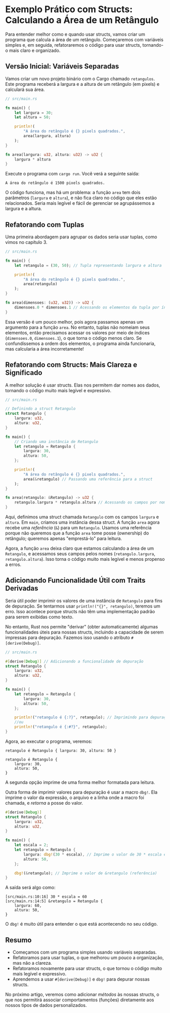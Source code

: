 # Exemplo Prático com Structs: Calculando a Área de um Retângulo

Para entender melhor como e quando usar structs, vamos criar um programa que calcula a área de um retângulo. Começaremos com variáveis simples e, em seguida, refatoraremos o código para usar structs, tornando-o mais claro e organizado.

## Versão Inicial: Variáveis Separadas

Vamos criar um novo projeto binário com o Cargo chamado `retangulos`. Este programa receberá a largura e a altura de um retângulo (em pixels) e calculará sua área.

```rust
// src/main.rs

fn main() {
    let largura = 30;
    let altura = 50;

    println!(
        "A área do retângulo é {} pixels quadrados.",
        area(largura, altura)
    );
}

fn area(largura: u32, altura: u32) -> u32 {
    largura * altura
}
```

Execute o programa com `cargo run`. Você verá a seguinte saída:

```
A área do retângulo é 1500 pixels quadrados.
```

O código funciona, mas há um problema: a função `area` tem dois parâmetros (`largura` e `altura`), e não fica claro no código que eles estão relacionados. Seria mais legível e fácil de gerenciar se agrupássemos a largura e a altura.

## Refatorando com Tuplas

Uma primeira abordagem para agrupar os dados seria usar tuplas, como vimos no capítulo 3.

```rust
// src/main.rs

fn main() {
    let retangulo = (30, 50); // Tupla representando largura e altura

    println!(
        "A área do retângulo é {} pixels quadrados.",
        area(retangulo)
    );
}

fn area(dimensoes: (u32, u32)) -> u32 {
    dimensoes.0 * dimensoes.1 // Acessando os elementos da tupla por índice
}
```

Essa versão é um pouco melhor, pois agora passamos apenas um argumento para a função `area`. No entanto, tuplas não nomeiam seus elementos, então precisamos acessar os valores por meio de índices (`dimensoes.0`, `dimensoes.1`), o que torna o código menos claro. Se confundíssemos a ordem dos elementos, o programa ainda funcionaria, mas calcularia a área incorretamente!

## Refatorando com Structs: Mais Clareza e Significado

A melhor solução é usar structs. Elas nos permitem dar nomes aos dados, tornando o código muito mais legível e expressivo.

```rust
// src/main.rs

// Definindo a struct Retangulo
struct Retangulo {
    largura: u32,
    altura: u32,
}

fn main() {
    // Criando uma instância de Retangulo
    let retangulo = Retangulo {
        largura: 30,
        altura: 50,
    };

    println!(
        "A área do retângulo é {} pixels quadrados.",
        area(&retangulo) // Passando uma referência para a struct
    );
}

fn area(retangulo: &Retangulo) -> u32 {
    retangulo.largura * retangulo.altura // Acessando os campos por nome
}

```

Aqui, definimos uma struct chamada `Retangulo` com os campos `largura` e `altura`. Em `main`, criamos uma instância dessa struct. A função `area` agora recebe uma *referência* (`&`) para um `Retangulo`. Usamos uma referência porque não queremos que a função `area` tome posse (ownership) do retângulo; queremos apenas "emprestá-lo" para leitura.

Agora, a função `area` deixa claro que estamos calculando a área de um `Retangulo`, e acessamos seus campos pelos nomes (`retangulo.largura`, `retangulo.altura`). Isso torna o código muito mais legível e menos propenso a erros.

## Adicionando Funcionalidade Útil com Traits Derivadas

Seria útil poder imprimir os valores de uma instância de `Retangulo` para fins de depuração.  Se tentarmos usar `println!("{}", retangulo)`, teremos um erro.  Isso acontece porque structs não têm uma implementação padrão para serem exibidas como texto.

No entanto, Rust nos permite "derivar" (obter automaticamente) algumas funcionalidades úteis para nossas structs, incluindo a capacidade de serem impressas para depuração. Fazemos isso usando o atributo `#[derive(Debug)]`.

```rust
// src/main.rs

#[derive(Debug)] // Adicionando a funcionalidade de depuração
struct Retangulo {
    largura: u32,
    altura: u32,
}

fn main() {
    let retangulo = Retangulo {
        largura: 30,
        altura: 50,
    };

    println!("retangulo é {:?}", retangulo); // Imprimindo para depuração
    //ou
    println!("retangulo é {:#?}", retangulo);
}
```
Agora, ao executar o programa, veremos:
```
retangulo é Retangulo { largura: 30, altura: 50 }
```
```
retangulo é Retangulo {
    largura: 30,
    altura: 50,
}
```

A segunda opção imprime de uma forma melhor formatada para leitura.

Outra forma de imprimir valores para depuração é usar a macro `dbg!`. Ela imprime o valor da expressão, o arquivo e a linha onde a macro foi chamada, e *retorna* a posse do valor.

```rust
#[derive(Debug)]
struct Retangulo {
    largura: u32,
    altura: u32,
}

fn main() {
    let escala = 2;
    let retangulo = Retangulo {
        largura: dbg!(30 * escala), // Imprime o valor de 30 * escala e o atribui a largura
        altura: 50,
    };

    dbg!(&retangulo); // Imprime o valor de &retangulo (referência)
}
```

A saída será algo como:

```
[src/main.rs:10:16] 30 * escala = 60
[src/main.rs:14:5] &retangulo = Retangulo {
    largura: 60,
    altura: 50,
}
```
O `dbg!` é muito útil para entender o que está acontecendo no seu código.

## Resumo

- Começamos com um programa simples usando variáveis separadas.
- Refatoramos para usar tuplas, o que melhorou um pouco a organização, mas não a clareza.
- Refatoramos novamente para usar structs, o que tornou o código muito mais legível e expressivo.
- Aprendemos a usar `#[derive(Debug)]` e `dbg!` para depurar nossas structs.

No próximo artigo, veremos como adicionar *métodos* às nossas structs, o que nos permitirá associar comportamentos (funções) diretamente aos nossos tipos de dados personalizados.
